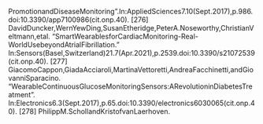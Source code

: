 PromotionandDiseaseMonitoring”.In:AppliedSciences7.10(Sept.2017),p.986.
doi:10.3390/app7100986(cit.onp.40).
[276] DavidDuncker,WernYewDing,SusanEtheridge,PeterA.Noseworthy,ChristianVeltmann,etal.
“SmartWearablesforCardiacMonitoring-Real-WorldUsebeyondAtrialFibrillation.”
In:Sensors(Basel,Switzerland)21.7(Apr.2021),p.2539.doi:10.3390/s21072539(cit.onp.40).
[277] GiacomoCappon,GiadaAcciaroli,MartinaVettoretti,AndreaFacchinetti,andGiovanniSparacino.
“WearableContinuousGlucoseMonitoringSensors:ARevolutioninDiabetesTreatment”.
In:Electronics6.3(Sept.2017),p.65.doi:10.3390/electronics6030065(cit.onp.40).
[278] PhilippM.SchollandKristofvanLaerhoven.